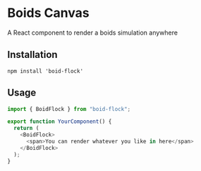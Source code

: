 # Boids Canvas

A React component to render a boids simulation anywhere

## Installation

```shell
npm install 'boid-flock'
```

## Usage

```ts
import { BoidFlock } from "boid-flock";

export function YourComponent() {
  return (
    <BoidFlock>
      <span>You can render whatever you like in here</span>
    </BoidFlock>
  );
}
```
